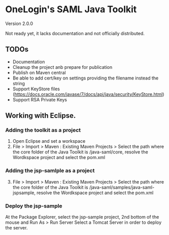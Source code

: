 # OneLogin's SAML Java Toolkit

Version 2.0.0

Not ready yet, it lacks documentation and not officially distributed.


## TODOs

- Documentation
- Cleanup the project anb prepare for publication
- Publish on Maven central
- Be able to add cert/key on settings providing the filename instead the string
- Support KeyStore files (https://docs.oracle.com/javase/7/docs/api/java/security/KeyStore.html)
- Support RSA Private Keys

## Working with Eclipse.

### Adding the toolkit as a project

1. Open Eclipse and set a workspace
2. File > Import > Maven : Existing Maven Projects > Select the path where the core folder of the Java Toolkit is  <path>/java-saml/core, resolve the Wordkspace project and select the pom.xml

### Adding the jsp-samlple as a project

3. File > Import > Maven : Existing Maven Projects > Select the path where the core folder of the Java Toolkit is  <path>/java-saml/samples/java-saml-jspsample, resolve the Wordkspace project and select the pom.xml

### Deploy the jsp-sample

At the Package Explorer, select the jsp-sample project, 2nd bottom of the mouse and Run As > Run Server
Select a Tomcat Server in order to deploy the server.


